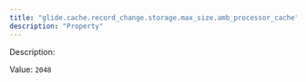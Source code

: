 ```yaml
---
title: "glide.cache.record_change.storage.max_size.amb_processor_cache"
description: "Property"
---
```


Description: 

Value: `2048`
